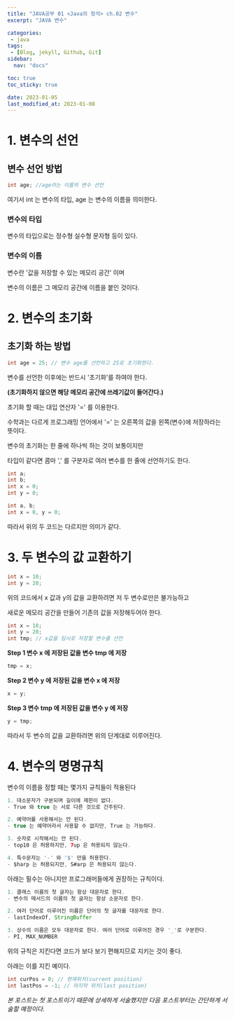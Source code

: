 ```yaml
---
title: "JAVA공부 01 <Java의 정석> ch.02 변수"
excerpt: "JAVA 변수"

categories:
 - java
tags:
 - [Blog, jekyll, Github, Git]
sidebar:
  nav: "docs"

toc: true
toc_sticky: true

date: 2023-01-05
last_modified_at: 2023-01-08
---
```


# 1. 변수의 선언

## 변수 선언 방법

```java
int age; //age라는 이름의 변수 선언
```

여기서 int 는 변수의 타입, age 는 변수의 이름을 의미한다.

### 변수의 타입

변수의 타입으로는 정수형 실수형 문자형 등이 있다.

### 변수의 이름

변수란 '값을 저장할 수 있는 메모리 공간' 이며

변수의 이름은 그 메모리 공간에 이름을 붙인 것이다.

# 2. 변수의 초기화

## 초기화 하는 방법
```java
int age = 25; // 변수 age를 선언하고 25로 초기화한다.
```
변수를 선언한 이후에는 반드시 '초기화'를 하여야 한다.

__(초기화하지 않으면 해당 메모리 공간에 쓰레기값이 들어간다.)__

초기화 할 때는 대입 연산자 '=' 를 이용한다.

수학과는 다르게 프로그래밍 언어에서 '=' 는 오른쪽의 값을 왼쪽(변수)에 저장하라는 뜻이다.

변수의 초기화는 한 줄에 하나씩 하는 것이 보통이지만

타입이 같다면 콤마 ',' 를 구분자로 여러 변수를 한 줄에 선언하기도 한다.

```java
int a;
int b;
int x = 0;
int y = 0;
```
```java
int a, b;
int x = 0, y = 0;
```
따라서 위의 두 코드는 다르지만 의미가 같다.

# 3. 두 변수의 값 교환하기

```java
int x = 10;
int y = 20;
```
위의 코드에서 x 값과 y의 값을 교환하려면 저 두 변수로만은 불가능하고

새로운 메모리 공간을 만들어 기존의 값을 저장해두어야 한다.

 ```java
 int x = 10;
 int y = 20;
 int tmp; // x값을 임시로 저장할 변수를 선언
 ```

__Step 1 변수 x 에 저장된 값을 변수 tmp 에 저장__
 ```java
 tmp = x;
 ```

__Step 2 변수 y 에 저장된 값을 변수 x 에 저장__
 ```java
 x = y;
 ```

__Step 3 변수 tmp 에 저장된 값을 변수 y 에 저장__
 ```java
 y = tmp;
 ```

따라서 두 변수의 값을 교환하려면 위의 단계대로 이루어진다.

# 4. 변수의 명명규칙

변수의 이름을 정할 때는 몇가지 규칙들이 적용된다
```java
1. 대소문자가 구분되며 길이에 제한이 없다.
- True 와 true 는 서로 다른 것으로 간주된다.

2. 예약어를 사용해서는 안 된다.
- true 는 예약어라서 사용할 수 없지만, True 는 가능하다.

3. 숫자로 시작해서는 안 된다.
- top10 은 허용하지만, 7up 은 허용되지 않는다.

4. 특수문자는 '-' 와 '$' 만을 허용한다.
- $harp 는 허용되지만, S#arp 은 허용되지 않는다.
```
아래는 필수는 아니지만 프로그래머들에게 권장하는 규칙이다.

```java
1. 클래스 이름의 첫 글자는 항상 대문자로 한다.
- 변수의 메서드의 이름의 첫 글자는 항상 소문자로 한다.

2. 여러 단어로 이루어진 이름은 단어의 첫 글자를 대문자로 한다.
- lastIndexOf, StringBuffer

3. 상수의 이름은 모두 대문자로 한다. 여러 단어로 이루어진 경우 '_'로 구분한다.
- PI, MAX_NUMBER
```

위의 규칙은 지킨다면 코드가 보다 보기 편해지므로 지키는 것이 좋다.

아래는 이를 지킨 예이다.

```java
int curPos = 0; // 현재위치(current position)
int lastPos = -1; // 마지막 위치(last position)
```


_본 포스트는 첫 포스트이기 때문에 상세하게 서술했지만 다음 포스트부터는 간단하게 서술할 예정이다._